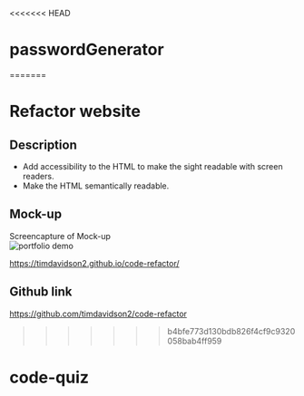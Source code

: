 <<<<<<< HEAD
# passwordGenerator
=======
# Refactor website

## Description

- Add accessibility to the HTML to make the sight readable with screen readers.
- Make the HTML semantically readable.

## Mock-up

Screencapture of Mock-up  
![portfolio demo](./assets/images/mock-up.png)

https://timdavidson2.github.io/code-refactor/

## Github link

https://github.com/timdavidson2/code-refactor
>>>>>>> b4bfe773d130bdb826f4cf9c9320058bab4ff959
# code-quiz
